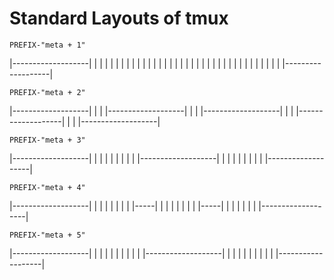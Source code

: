 # Standard Layouts of tmux

`PREFIX-"meta + 1"`

|-------------------|
|    |    |    |    |
|    |    |    |    |
|    |    |    |    |
|    |    |    |    |
|    |    |    |    |
|    |    |    |    |
|    |    |    |    |
|-------------------|

`PREFIX-"meta + 2"`
   
|-------------------|
|                   |
|-------------------|
|                   |
|-------------------|
|                   |
|-------------------|
|                   |
|-------------------|

`PREFIX-"meta + 3"`

|-------------------|
|                   |
|                   |
|                   |
|                   |
|-------------------|
|      |      |     |
|      |      |     |
|-------------------|

`PREFIX-"meta + 4"`

|-------------------|
|             |     |
|             |     |
|             |-----|
|             |     |
|             |     |
|             |-----|
|             |     |
|             |     |
|-------------------|

`PREFIX-"meta + 5"`

|-------------------|
|         |         |
|         |         |
|         |         |
|-------------------|
|         |         |
|         |         |
|         |         |
|-------------------|

